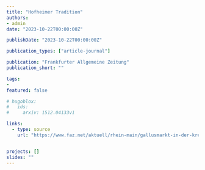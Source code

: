 ```yaml
---
title: "Hofheimer Tradition"
authors:
- admin
date: "2023-10-22T00:00:00Z"

publishDate: "2023-10-22T00:00:00Z"

publication_types: ["article-journal"]

publication: "Frankfurter Allgemeine Zeitung"
publication_short: ""

tags:
- 
featured: false

# hugoblox:
#   ids:
#     arxiv: 1512.04133v1

links:
  - type: source
    url: "https://www.faz.net/aktuell/rhein-main/gallusmarkt-in-der-kreisstadt-hofheimer-lebensader-19261416.html"


projects: []
slides: ""
---
```

